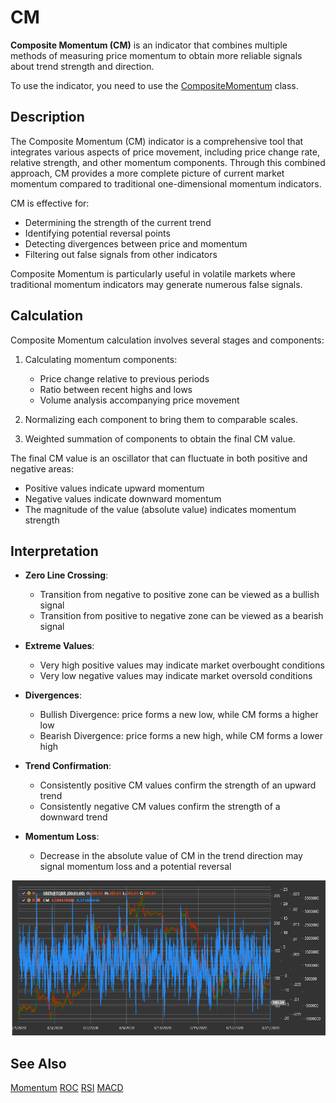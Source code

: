 # CM

**Composite Momentum (CM)** is an indicator that combines multiple methods of measuring price momentum to obtain more reliable signals about trend strength and direction.

To use the indicator, you need to use the [CompositeMomentum](xref:StockSharp.Algo.Indicators.CompositeMomentum) class.

## Description

The Composite Momentum (CM) indicator is a comprehensive tool that integrates various aspects of price movement, including price change rate, relative strength, and other momentum components. Through this combined approach, CM provides a more complete picture of current market momentum compared to traditional one-dimensional momentum indicators.

CM is effective for:
- Determining the strength of the current trend
- Identifying potential reversal points
- Detecting divergences between price and momentum
- Filtering out false signals from other indicators

Composite Momentum is particularly useful in volatile markets where traditional momentum indicators may generate numerous false signals.

## Calculation

Composite Momentum calculation involves several stages and components:

1. Calculating momentum components:
   - Price change relative to previous periods
   - Ratio between recent highs and lows
   - Volume analysis accompanying price movement

2. Normalizing each component to bring them to comparable scales.

3. Weighted summation of components to obtain the final CM value.

The final CM value is an oscillator that can fluctuate in both positive and negative areas:
- Positive values indicate upward momentum
- Negative values indicate downward momentum
- The magnitude of the value (absolute value) indicates momentum strength

## Interpretation

- **Zero Line Crossing**:
  - Transition from negative to positive zone can be viewed as a bullish signal
  - Transition from positive to negative zone can be viewed as a bearish signal

- **Extreme Values**:
  - Very high positive values may indicate market overbought conditions
  - Very low negative values may indicate market oversold conditions

- **Divergences**:
  - Bullish Divergence: price forms a new low, while CM forms a higher low
  - Bearish Divergence: price forms a new high, while CM forms a lower high

- **Trend Confirmation**:
  - Consistently positive CM values confirm the strength of an upward trend
  - Consistently negative CM values confirm the strength of a downward trend

- **Momentum Loss**:
  - Decrease in the absolute value of CM in the trend direction may signal momentum loss and a potential reversal

![indicator_composite_momentum](../../../../images/indicator_composite_momentum.png)

## See Also

[Momentum](momentum.md)
[ROC](roc.md)
[RSI](rsi.md)
[MACD](macd.md)